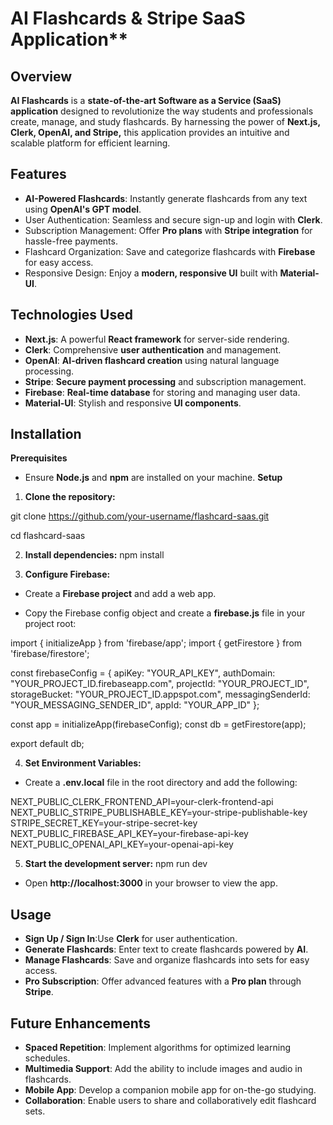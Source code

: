# AI Flashcards & Stripe SaaS Application**
## Overview
**AI Flashcards** is a **state-of-the-art Software as a Service (SaaS) application** designed to revolutionize the way students and professionals create, manage, and study flashcards. By harnessing the power of **Next.js, Clerk, OpenAI, and Stripe,** this application provides an intuitive and scalable platform for efficient learning.

## Features
* **AI-Powered Flashcards**: Instantly generate flashcards from any text using **OpenAI's GPT model**.
* User Authentication: Seamless and secure sign-up and login with **Clerk**.
* Subscription Management: Offer **Pro plans** with **Stripe integration** for hassle-free payments.
* Flashcard Organization: Save and categorize flashcards with **Firebase** for easy access.
* Responsive Design: Enjoy a **modern, responsive UI** built with **Material-UI**.
  
## Technologies Used
* **Next.js**: A powerful **React framework** for server-side rendering.
* **Clerk**: Comprehensive **user authentication** and management.
* **OpenAI**: **AI-driven flashcard creation** using natural language processing.
* **Stripe**: **Secure payment processing** and subscription management.
* **Firebase**: **Real-time database** for storing and managing user data.
* **Material-UI**: Stylish and responsive **UI components**.
  
## Installation
**Prerequisites**
* Ensure **Node.js** and **npm** are installed on your machine.
**Setup**
1. **Clone the repository:**
   
git clone https://github.com/your-username/flashcard-saas.git

cd flashcard-saas

2. **Install dependencies:**
npm install

3. **Configure Firebase:**
* Create a **Firebase project** and add a web app.
  
* Copy the Firebase config object and create a **firebase.js** file in your project root:
  
import { initializeApp } from 'firebase/app';
import { getFirestore } from 'firebase/firestore';

const firebaseConfig = {
  apiKey: "YOUR_API_KEY",
  authDomain: "YOUR_PROJECT_ID.firebaseapp.com",
  projectId: "YOUR_PROJECT_ID",
  storageBucket: "YOUR_PROJECT_ID.appspot.com",
  messagingSenderId: "YOUR_MESSAGING_SENDER_ID",
  appId: "YOUR_APP_ID"
};

const app = initializeApp(firebaseConfig);
const db = getFirestore(app);

export default db;

4. **Set Environment Variables:**
* Create a **.env.local** file in the root directory and add the following:
  
NEXT_PUBLIC_CLERK_FRONTEND_API=your-clerk-frontend-api
NEXT_PUBLIC_STRIPE_PUBLISHABLE_KEY=your-stripe-publishable-key
STRIPE_SECRET_KEY=your-stripe-secret-key
NEXT_PUBLIC_FIREBASE_API_KEY=your-firebase-api-key
NEXT_PUBLIC_OPENAI_API_KEY=your-openai-api-key

5. **Start the development server:**
npm run dev
* Open **http://localhost:3000** in your browser to view the app.

## Usage
* **Sign Up / Sign In**:Use **Clerk** for user authentication.
* **Generate Flashcards**: Enter text to create flashcards powered by **AI**.
* **Manage Flashcards**: Save and organize flashcards into sets for easy access.
* **Pro Subscription**: Offer advanced features with a **Pro plan** through **Stripe**.

## Future Enhancements
* **Spaced Repetition**: Implement algorithms for optimized learning schedules.
* **Multimedia Support**: Add the ability to include images and audio in flashcards.
* **Mobile App**: Develop a companion mobile app for on-the-go studying.
* **Collaboration**: Enable users to share and collaboratively edit flashcard sets.
